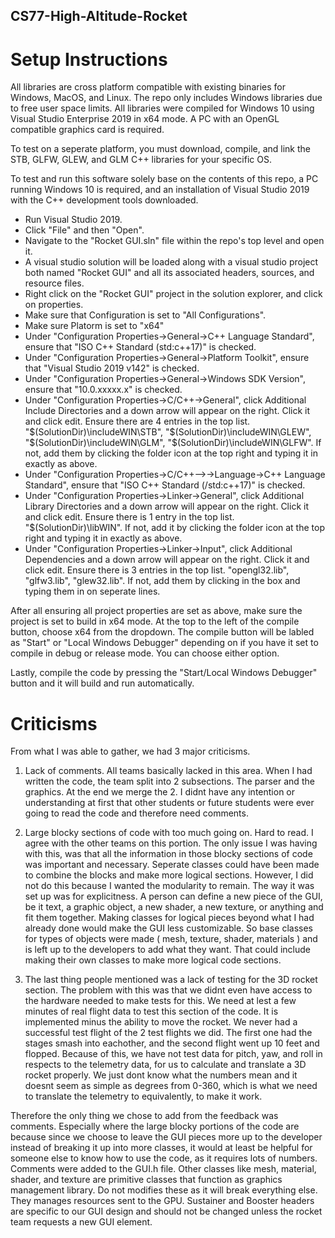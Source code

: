 ## CS77-High-Altitude-Rocket

# Setup Instructions

All libraries are cross platform compatible with existing binaries for Windows, MacOS, and Linux. The repo only includes Windows libraries due to free user space limits. All libraries were compiled for Windows 10 using Visual Studio Enterprise 2019 in x64 mode. A PC with an OpenGL compatible graphics card is required. 

To test on a seperate platform, you must download, compile, and link the STB, GLFW, GLEW, and GLM C++ libraries for your specific OS. 

To test and run this software solely base on the contents of this repo, a PC running Windows 10 is required, and an installation of Visual Studio 2019 with the C++ development tools downloaded.  

* Run Visual Studio 2019. 
* Click "File" and then "Open".
* Navigate to the "Rocket GUI.sln" file within the repo's top level and open it.
* A visual studio solution will be loaded along with a visual studio project both named "Rocket GUI" and all its associated headers, sources, and resource files.
* Right click on the "Rocket GUI" project in the solution explorer, and click on properties.
* Make sure that Configuration is set to "All Configurations".
* Make sure Platorm is set to "x64"
* Under "Configuration Properties->General->C++ Language Standard", ensure that "ISO C++ Standard (std:c++17)" is checked.
* Under "Configuration Properties->General->Platform Toolkit", ensure that "Visual Studio 2019 v142" is checked.
* Under "Configuration Properties->General->Windows SDK Version", ensure that "10.0.xxxxx.x" is checked.
* Under "Configuration Properties->C/C++->General", click Additional Include Directories and a down arrow will appear on the right. Click it and click edit. Ensure there are 4 entries in the top list. "$(SolutionDir)\includeWIN\STB", "$(SolutionDir)\includeWIN\GLEW", "$(SolutionDir)\includeWIN\GLM", "$(SolutionDir)\includeWIN\GLFW". If not, add them by clicking the folder icon at the top right and typing it in exactly as above.
* Under "Configuration Properties->C/C++-->->Language->C++ Language Standard", ensure that "ISO C++ Standard (/std:c++17)" is checked.
* Under "Configuration Properties->Linker->General", click Additional Library Directories and a down arrow will appear on the right. Click it and click edit. Ensure there is 1 entry in the top list. "$(SolutionDir)\libWIN". If not, add it by clicking the folder icon at the top right and typing it in exactly as above.
* Under "Configuration Properties->Linker->Input", click Additional Dependencies and a down arrow will appear on the right. Click it and click edit. Ensure there is 3 entries in the top list. "opengl32.lib", "glfw3.lib", "glew32.lib". If not, add them by clicking in the box and typing them in on seperate lines.

After all ensuring all project properties are set as above, make sure the project is set to build in x64 mode. At the top to the left of the compile button, choose x64 from the dropdown. The compile button will be labled as "Start" or "Local Windows Debugger" depending on if you have it set to compile in debug or release mode. You can choose either option. 

Lastly, compile the code by pressing the "Start/Local Windows Debugger" button and it will build and run automatically.


# Criticisms

From what I was able to gather, we had 3 major criticisms.

1. Lack of comments. All teams basically lacked in this area. When I had written the code, the team split into 2 subsections. The parser and the graphics. At the end we merge the 2. I didnt have any intention or understanding at first that other students or future students were ever going to read the code and therefore need comments. 

2. Large blocky sections of code with too much going on. Hard to read. I agree with the other teams on this portion. The only issue I was having with this, was that all the information in those blocky sections of code was important and necessary. Seperate classes could have been made to combine the blocks and make more logical sections. However, I did not do this because I wanted the modularity to remain. The way it was set up was for explicitness. A person can define a new piece of the GUI, be it text, a graphic object, a new shader, a new texture, or anything and fit them together. Making classes for logical pieces beyond what I had already done would make the GUI less customizable. So base classes for types of objects were made ( mesh, texture, shader, materials ) and is left up to the developers to add what they want. That could include making their own classes to make more logical code sections.

3. The last thing people mentioned was a lack of testing for the 3D rocket section. The problem with this was that we didnt even have access to the hardware needed to make tests for this. We need at lest a few minutes of real flight data to test this section of the code. It is implemented minus the ability to move the rocket. We never had a successful test flight of the 2 test flights we did. The first one had the stages smash into eachother, and the second flight went up 10 feet and flopped. Because of this, we have not test data for pitch, yaw, and roll in respects to the telemetry data, for us to calculate and translate a 3D rocket properly. We just dont know what the numbers mean and it doesnt seem as simple as degrees from 0-360, which is what we need to translate the telemetry to equivalently, to make it work. 

Therefore the only thing we chose to add from the feedback was comments. Especially where the large blocky portions of the code are because since we choose to leave the GUI pieces more up to the developer instead of breaking it up into more classes, it would at least be helpful for someone else to know how to use the code, as it requires lots of numbers. Comments were added to the GUI.h file. Other classes like mesh, material, shader, and texture are primitive classes that function as graphics management library. Do not modifies these as it will break everything else. They manages resources sent to the GPU. Sustainer and Booster headers are specific to our GUI design and should not be changed unless the rocket team requests a new GUI element.
